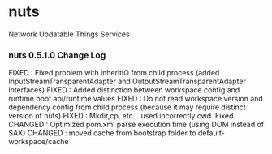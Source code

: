 # nuts
Network Updatable Things Services

### nuts 0.5.1.0 Change Log
FIXED : Fixed problem with inheritIO from child process (added InputStreamTransparentAdapter and OutputStreamTransparentAdapter interfaces)
FIXED : Added distinction  between workspace config and runtime boot api/runtime values
FIXED : Do not read workspace version and dependency config from child process (because it may require distinct version of nuts)
FIXED : Mkdir,cp, etc... used incorrectly cwd. Fixed.
CHANGED : Optimized pom.xml parse execution time (using DOM instead of SAX)
CHANGED : moved cache from bootstrap folder to default-workspace/cache